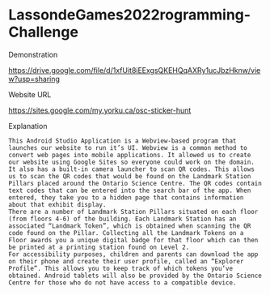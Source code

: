 # LassondeGames2022rogramming-Challenge


Demonstration 

https://drive.google.com/file/d/1xfUit8iEExgsQKEHQqAXRy1ucJbzHknw/view?usp=sharing 


Website URL 

https://sites.google.com/my.yorku.ca/osc-sticker-hunt 

Explanation 

    This Android Studio Application is a Webview-based program that launches our website to run it’s UI. Webview is a common method to convert web pages into mobile applications. It allowed us to create our website using Google Sites so everyone could work on the domain. It also has a built-in camera launcher to scan QR codes. This allows us to scan the QR codes that would be found on the Landmark Station Pillars placed around the Ontario Science Centre. The QR codes contain text codes that can be entered into the search bar of the app. When entered, they take you to a hidden page that contains information about that exhibit display. 
    There are a number of Landmark Station Pillars situated on each floor (from floors 4-6) of the building. Each Landmark Station has an associated “Landmark Token”, which is obtained when scanning the QR code found on the Pillar. Collecting all the Landmark Tokens on a Floor awards you a unique digital badge for that floor which can then be printed at a printing station found on Level 2. 
    For accessibility purposes, children and parents can download the app on their phone and create their user profile, called an “Explorer Profile”. This allows you to keep track of which tokens you’ve obtained. Android tablets will also be provided by the Ontario Science Centre for those who do not have access to a compatible device.
